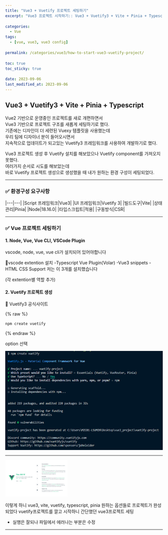 ```yaml
---
title: "Vue3 + Vuetify 프로젝트 세팅하기"
excerpt: "Vue3 프로젝트 시작하기:: Vue3 + Vuetify3 + Vite + Pinia + Typescript 기반 환경구성"

categories:
  - Vue
tags:
  - [vue, vue3, vue3 config]

permalink: /categories/vue3/how-to-start-vue3-vuetify-project/

toc: true
toc_sticky: true

date: 2023-09-06
last_modified_at: 2023-09-06
---
```


## Vue3 + Vuetify3 + Vite + Pinia + Typescript

Vue2 기반으로 운영중인 프로젝트를 새로 개편하면서<br/>
Vue3 기반으로 프로젝트 구조를 새롭게 세팅하기로 했다.<br/>
기존에는 디자인이 더 세련된 Vuexy 템플릿을 사용했는데<br/>
우리 팀에 디자이너 분이 들어오시면서<br/>
지속적으로 업데이트가 되고있는 Vuetify3 프레임워크를 사용하여 개발하기로 했다.<br/>

Vue3 프로젝트 생성 후 Vuetify 설치를 해보았으나 Vuetify component를 가져오지 못했다.<br/>
여러가지 순서로 시도를 해보았는데<br/>
바로 Vuetify 프로젝트 생성으로 생성했을 때 내가 원하는 환경 구성이 세팅되었다.

***

### ✅ 환경구성 요구사항

|---|---|
|Script 프레임워크|Vue3|
|UI 프레임워크|Vuetify 3|
|빌드도구|Vite|
|상태관리|Pinia|
|Node|18.16.0|
|타입스크립트|적용|
|구동방식|CSR|

***

### ✅ Vue 프로젝트 세팅하기

#### 1. Node, Vue, Vue CLI, VSCode Plugin

vscode, node, vue, vue cli가 설치되어 있어야합니다

🔽vscode extention 설치
-Typescript Vue Plugin(Volar)
-Vue3 snippets
-HTML CSS Support
저는 이 3개를 설치했습니다

(각 extention별 역할 추가)

#### 2. Vuetify 프로젝트 생성

🔽 Vuetify3 공식사이트

[](https://vuetifyjs.com/en/getting-started/installation/)

{% raw %}

```bash
npm create vuetify
```

{% endraw %}

option 선택

![vuetify](../assets/images/posts_img/start_vuetify_project.png)

***

<img src="../assets/images/posts_img/vuetify_project_success.png" width="200px" alt="vuetify project created"></img>

이렇게 하니 vue3, vite, vuetify, typescript, pinia 원하는 옵션들로 프로젝트가 완성되었다
vuetify프로젝트를 깔고 시작하니 간단했던 vue3프로젝트 세팅

- 실행은 잘되나 파일에서 에러나는 부분은 수정

***
